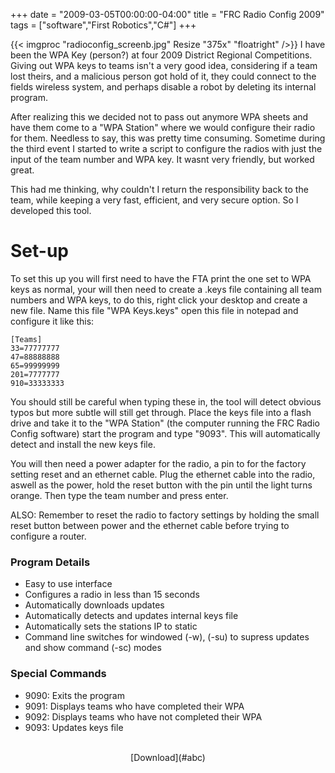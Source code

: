+++
date = "2009-03-05T00:00:00-04:00"
title = "FRC Radio Config 2009"
tags = ["software","First Robotics","C#"]
+++

{{< imgproc "radioconfig_screenb.jpg" Resize "375x" "floatright" />}}
I have been the WPA Key (person?) at four 2009 District Regional Competitions. Giving out WPA keys to teams isn't a very good idea, considering if a team lost theirs, and a malicious person got hold of it, they could connect to the fields wireless system, and perhaps disable a robot by deleting its internal program.

After realizing this we decided not to pass out anymore WPA sheets and have them come to a "WPA Station" where we would configure their radio for them. Needless to say, this was pretty time consuming. Sometime during the third event I started to write a script to configure the radios with just the input of the team number and WPA key. It wasnt very friendly, but worked great.

This had me thinking, why couldn't I return the responsibility back to the team, while keeping a very fast, efficient, and very secure option. So I developed this tool.


# Set-up

To set this up you will first need to have the FTA print the one set to WPA keys as normal, your will then need to create a .keys file containing all team numbers and WPA keys, to do this, right click your desktop and create a new file. Name this file "WPA Keys.keys" open this file in notepad and configure it like this:

```
[Teams]
33=77777777
47=88888888
65=99999999
201=7777777
910=33333333
```

You should still be careful when typing these in, the tool will detect obvious typos but more subtle will still get through. Place the keys file into a flash drive and take it to the "WPA Station" (the computer running the FRC Radio Config software) start the program and type "9093". This will automatically detect and install the new keys file.

You will then need a power adapter for the radio, a pin to for the factory setting reset and an ethernet cable. Plug the ethernet cable into the radio, aswell as the power, hold the reset button with the pin until the light turns orange. Then type the team number and press enter.

ALSO: Remember to reset the radio to factory settings by holding the small reset button between power and the ethernet cable before trying to configure a router.

### Program Details
- Easy to use interface
- Configures a radio in less than 15 seconds
- Automatically downloads updates
- Automatically detects and updates internal keys file
- Automatically sets the stations IP to static
- Command line switches for windowed (-w), (-su) to supress updates and show command (-sc) modes

### Special Commands
- 9090: Exits the program
- 9091: Displays teams who have completed their WPA
- 9092: Displays teams who have not completed their WPA
- 9093: Updates keys file

<br/>

<center>[Download](#abc)</center>